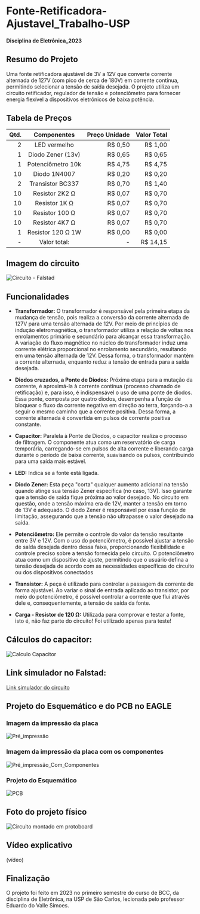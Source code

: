 # Fonte-Retificadora-Ajustavel_Trabalho-USP
#### Disciplina de Eletrônica_2023

## Resumo do Projeto
Uma fonte retificadora ajustável de 3V a 12V que converte corrente alternada de 127V (com pico de cerca de 180V) em corrente contínua, permitindo selecionar a tensão de saída desejada. O projeto utiliza um circuito retificador, regulador de tensão e potenciômetro para fornecer energia flexível a dispositivos eletrônicos de baixa potência.

## Tabela de Preços
| Qtd. | Componentes         | Preço Unidade | Valor Total |
|-----:|:-------------------:| -------------:| -----------:|
| 2    | LED vermelho        | R$ 0,50       | R$ 1,00     |
| 1    | Diodo Zener (13v)   | R$ 0,65       | R$ 0,65     | 
| 1    | Potenciômetro 10k   | R$ 4,75       | R$ 4,75     |
| 10   | Diodo 1N4007        | R$ 0,20       | R$ 0,20     |
| 2    | Transistor BC337    | R$ 0,70       | R$ 1,40     |
| 10   | Resistor 2K2 Ω      | R$ 0,07       | R$ 0,70     |
| 10   | Resistor 1K Ω       | R$ 0,07       | R$ 0,70     |
| 10   | Resistor 100 Ω      | R$ 0,07       | R$ 0,70     |
| 10   | Resistor 4K7 Ω      | R$ 0,07       | R$ 0,70     |
| 1    | Resistor 120 Ω  1W  | R$ 0,00       | R$ 0,00     |
| -    | Valor total:        | -             | R$ 14,15    |

## Imagem do circuito
![Circuito - Falstad](https://github.com/eduda-agc/FonteRetificadoraAjustavel-Trabalho-USP/assets/137100218/31f3f68e-4767-416d-ac14-bc1269d75910 "Circuito pelo Falstad")

## Funcionalidades
+ **Transformador:** O transformador é responsável pela primeira etapa da mudança de tensão, pois realiza a conversão da corrente alternada de 127V para uma tensão alternada de 12V. Por meio de princípios de indução eletromagnética, o transformador utiliza a relação de voltas nos enrolamentos primário e secundário para alcançar essa transformação. A variação do fluxo magnético no núcleo do transformador induz uma corrente elétrica proporcional no enrolamento secundário, resultando em uma tensão alternada de 12V. Dessa forma, o transformador mantém a corrente alternada, enquanto reduz a tensão de entrada para a saída desejada.

+ **Diodos cruzados, a Ponte de Diodos:** Próxima etapa para a mutação da corrente, é aproximá-la à corrente contínua (processo chamado de retificação) e, para isso, é indispensável o uso de uma ponte de diodos. Essa ponte, composta por quatro diodos, desempenha a função de bloquear o fluxo da corrente negativa em direção ao terra, forçando-a a seguir o mesmo caminho que a corrente positiva. Dessa forma, a corrente alternada é convertida em pulsos de corrente positiva constante.

+ **Capacitor:** Paralela à Ponte de Diodos, o capacitor realiza o processo de filtragem. O componente atua como um reservatório de carga temporária, carregando-se em pulsos de alta corrente e liberando carga durante o período de baixa corrente, suavisando os pulsos,  contribuindo para uma saída mais estável. 

+ **LED:** Indica se a fonte está ligada.

+ **Diodo Zener:** Esta peça "corta" qualquer aumento adicional na tensão quando atinge sua tensão Zener específica (no caso, 13V). Isso garante que a tensão de saída fique próxima ao valor desejado. No circuito em questão, onde a tensão máxima era de 12V, manter a tensão em torno de 13V é adequado. O diodo Zener é responsável por essa função de limitação, assegurando que a tensão não ultrapasse o valor desejado na saída.

+ **Potenciômetro:** Ele permite o controle do valor da tensão resultante entre 3V e 12V. Com o uso do potenciômetro, é possível ajustar a tensão de saída desejada dentro dessa faixa, proporcionando flexibilidade e controle preciso sobre a tensão fornecida pelo circuito. O potenciômetro atua como um dispositivo de ajuste, permitindo que o usuário defina a tensão desejada de acordo com as necessidades específicas do circuito ou dos dispositivos conectados

+ **Transistor:** A peça é utilizado para controlar a passagem da corrente de forma ajustável. Ao variar o sinal de entrada aplicado ao transistor, por meio do potenciômetro, é possível controlar a corrente que flui através dele e, consequentemente, a tensão de saída da fonte. 

+ **Carga - Resistor de 120 Ω:** Utilizada para comprovar e testar a fonte, isto é, não faz parte do circuito! Foi utilizado apenas para teste!

## Cálculos do capacitor:
![Calculo Capacitor][Calculo Capacitor]

[Calculo Capacitor]: https://github.com/eduda-agc/FonteRetificadoraAjustavel-Trabalho-USP/issues/5#issue-1799663398 "Calculo Capacitor"

## Link simulador no Falstad:
[Link simulador do circuito ](https://tinyurl.com/25djvyen)

## Projeto do Esquemático e do PCB no EAGLE
### Imagem da impressão da placa
![Pré_impressão](https://github.com/eduda-agc/FonteRetificadoraAjustavel-Trabalho-USP/issues/5#issuecomment-1631618909 "Circuito Pré_impressão")

### Imagem da impressão da placa com os componentes 
![Pré_impressão_Com_Componentes](https://github.com/eduda-agc/FonteRetificadoraAjustavel-Trabalho-USP/issues/5#issuecomment-1631619148 "Pré_impressão_Com_Componentes")

### Projeto do Esquemático
![PCB](https://github.com/eduda-agc/FonteRetificadoraAjustavel-Trabalho-USP/issues/5#issuecomment-1631619254 "PCB")

## Foto do projeto físico
![Circuito montado em protoboard](https://github.com/eduda-agc/FonteRetificadoraAjustavel-Trabalho-USP/issues/4#issue-1799644321 "Circuito montado em protoboard")

## Vídeo explicativo
(vídeo)

## Finalização
O projeto foi feito em 2023 no primeiro semestre do curso de BCC, da disciplina de Eletrônica,
na USP de São Carlos, lecionada pelo professor Eduardo do Valle Simoes. 




